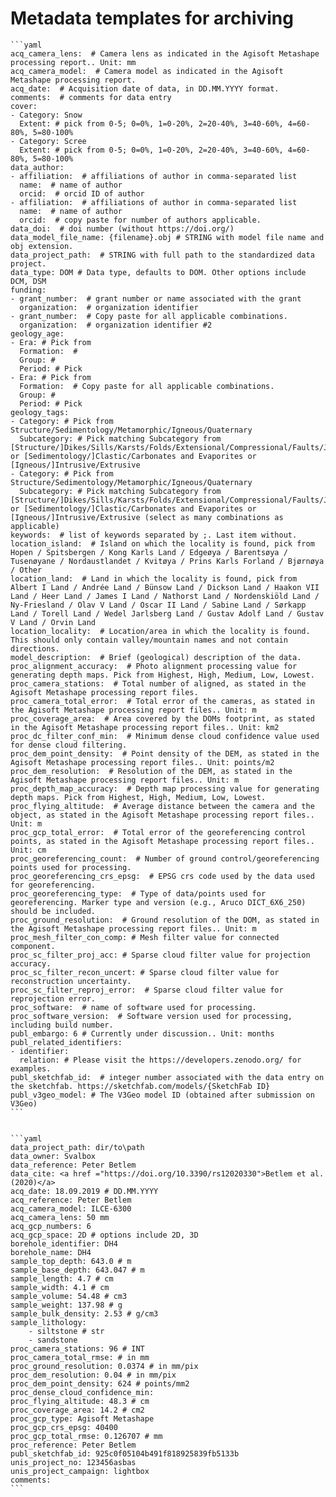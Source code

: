 # Metadata templates for archiving

````{tabbed} Outcrop and hand-sized samples
```yaml
acq_camera_lens:  # Camera lens as indicated in the Agisoft Metashape processing report.. Unit: mm
acq_camera_model:  # Camera model as indicated in the Agisoft Metashape processing report.
acq_date:  # Acquisition date of data, in DD.MM.YYYY format.
comments:  # comments for data entry
cover:
- Category: Snow
  Extent: # pick from 0-5; 0=0%, 1=0-20%, 2=20-40%, 3=40-60%, 4=60-80%, 5=80-100%
- Category: Scree
  Extent: # pick from 0-5; 0=0%, 1=0-20%, 2=20-40%, 3=40-60%, 4=60-80%, 5=80-100%
data_author:
- affiliation:  # affiliations of author in comma-separated list
  name:  # name of author
  orcid:  # orcid ID of author
- affiliation:  # affiliations of author in comma-separated list
  name:  # name of author
  orcid:  # copy paste for number of authors applicable.
data_doi:  # doi number (without https://doi.org/)
data_model_file_name: {filename}.obj # STRING with model file name and obj extension.
data_project_path:  # STRING with full path to the standardized data project.
data_type: DOM # Data type, defaults to DOM. Other options include DCM, DSM
funding:
- grant_number:  # grant number or name associated with the grant
  organization:  # organization identifier
- grant_number:  # Copy paste for all applicable combinations.
  organization:  # organization identifier #2
geology_age:
- Era: # Pick from
  Formation:  #
  Group: #
  Period: # Pick
- Era: # Pick from
  Formation:  # Copy paste for all applicable combinations.
  Group: #
  Period: # Pick
geology_tags:
- Category: # Pick from Structure/Sedimentology/Metamorphic/Igneous/Quaternary
  Subcategory: # Pick matching Subcategory from [Structure/]Dikes/Sills/Karsts/Folds/Extensional/Compressional/Faults/Joints/Fractures/Veins/Inversion or [Sedimentology/]Clastic/Carbonates and Evaporites or [Igneous/]Intrusive/Extrusive
- Category: # Pick from Structure/Sedimentology/Metamorphic/Igneous/Quaternary
  Subcategory: # Pick matching Subcategory from [Structure/]Dikes/Sills/Karsts/Folds/Extensional/Compressional/Faults/Joints/Fractures/Veins/Inversion or [Sedimentology/]Clastic/Carbonates and Evaporites or [Igneous/]Intrusive/Extrusive (select as many combinations as applicable)
keywords:  # list of keywords separated by ;. Last item without.
location_island:  # Island on which the locality is found, pick from Hopen / Spitsbergen / Kong Karls Land / Edgeøya / Barentsøya / Tusenøyane / Nordaustlandet / Kvitøya / Prins Karls Forland / Bjørnøya / Other
location_land:  # Land in which the locality is found, pick from Albert I Land / Andrée Land / Bünsow Land / Dickson Land / Haakon VII Land / Heer Land / James I Land / Nathorst Land / Nordenskiöld Land / Ny-Friesland / Olav V Land / Oscar II Land / Sabine Land / Sørkapp Land / Torell Land / Wedel Jarlsberg Land / Gustav Adolf Land / Gustav V Land / Orvin Land
location_locality:  # Location/area in which the locality is found. This should only contain valley/mountain names and not contain directions.
model_description:  # Brief (geological) description of the data.
proc_alignment_accuracy:  # Photo alignment processing value for generating depth maps. Pick from Highest, High, Medium, Low, Lowest.
proc_camera_stations:  # Total number of aligned, as stated in the Agisoft Metashape processing report files.
proc_camera_total_error:  # Total error of the cameras, as stated in the Agisoft Metashape processing report files.. Unit: m
proc_coverage_area:  # Area covered by the DOMs footprint, as stated in the Agisoft Metashape processing report files.. Unit: km2
proc_dc_filter_conf_min:  # Minimum dense cloud confidence value used for dense cloud filtering.
proc_dem_point_density:  # Point density of the DEM, as stated in the Agisoft Metashape processing report files.. Unit: points/m2
proc_dem_resolution:  # Resolution of the DEM, as stated in the Agisoft Metashape processing report files.. Unit: m
proc_depth_map_accuracy:  # Depth map processing value for generating depth maps. Pick from Highest, High, Medium, Low, Lowest.
proc_flying_altitude:  # Average distance between the camera and the object, as stated in the Agisoft Metashape processing report files.. Unit: m
proc_gcp_total_error:  # Total error of the georeferencing control points, as stated in the Agisoft Metashape processing report files.. Unit: cm
proc_georeferencing_count:  # Number of ground control/georeferencing points used for processing.
proc_georeferencing_crs_epsg:  # EPSG crs code used by the data used for georeferencing.
proc_georeferencing_type:  # Type of data/points used for georeferencing. Marker type and version (e.g., Aruco DICT_6X6_250) should be included.
proc_ground_resolution:  # Ground resolution of the DOM, as stated in the Agisoft Metashape processing report files.. Unit: m
proc_mesh_filter_con_comp: # Mesh filter value for connected component.
proc_sc_filter_proj_acc: # Sparse cloud filter value for projection accuracy.
proc_sc_filter_recon_uncert: # Sparse cloud filter value for reconstruction uncertainty.
proc_sc_filter_reproj_error:  # Sparse cloud filter value for reprojection error.
proc_software:  # name of software used for processing.
proc_software_version:  # Software version used for processing, including build number.
publ_embargo: 6 # Currently under discussion.. Unit: months
publ_related_identifiers:
- identifier:
  relation: # Please visit the https://developers.zenodo.org/ for examples.
publ_sketchfab_id:  # integer number associated with the data entry on the sketchfab. https://sketchfab.com/models/{SketchFab ID}
publ_v3geo_model: # The V3Geo model ID (obtained after submission on V3Geo)
```
````

````{tabbed} Digital drill core models

```yaml
data_project_path: dir/to\path
data_owner: Svalbox
data_reference: Peter Betlem
data_cite: <a href ="https://doi.org/10.3390/rs12020330">Betlem et al. (2020)</a>
acq_date: 18.09.2019 # DD.MM.YYYY
acq_reference: Peter Betlem
acq_camera_model: ILCE-6300
acq_camera_lens: 50 mm
acq_gcp_numbers: 6
acq_gcp_space: 2D # options include 2D, 3D
borehole_identifier: DH4
borehole_name: DH4
sample_top_depth: 643.0 # m
sample_base_depth: 643.047 # m
sample_length: 4.7 # cm
sample_width: 4.1 # cm
sample_volume: 54.48 # cm3
sample_weight: 137.98 # g
sample_bulk_density: 2.53 # g/cm3
sample_lithology:
    - siltstone # str
    - sandstone
proc_camera_stations: 96 # INT
proc_camera_total_rmse: # in mm
proc_ground_resolution: 0.0374 # in mm/pix
proc_dem_resolution: 0.04 # in mm/pix
proc_dem_point_density: 624 # points/mm2
proc_dense_cloud_confidence_min:
proc_flying_altitude: 48.3 # cm
proc_coverage_area: 14.2 # cm2
proc_gcp_type: Agisoft Metashape
proc_gcp_crs_epsg: 40400
proc_gcp_total_rmse: 0.126707 # mm
proc_reference: Peter Betlem
publ_sketchfab_id: 925c0f05104b491f818925839fb5133b
unis_project_no: 123456asbas
unis_project_campaign: lightbox
comments:
```
````

